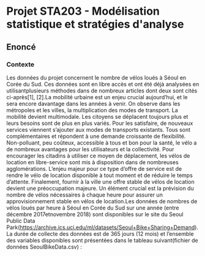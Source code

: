 # Projet STA203 - Modélisation statistique et stratégies d'analyse

## Enoncé

### Contexte

Les  données  du  projet concernent  le  nombre  de  vélos  loués  à  Séoul  en  Corée  du  Sud.  Ces données sont en libre accès et ont été déjà analysées en utilisantplusieurs méthodes dans de nombreux articles dont deux sont cités ci-après[1], [2].La mobilité urbaine est un enjeu crucial aujourd’hui, et le sera encore davantage dans les années  à  venir. On  observe  dans  les  métropoles  et  les  villes,  la  multiplication  des  modes  de transport. La mobilité devient multimodale. Les citoyens se déplacent toujours plus et leurs besoins sont de plus en plus variés. Pour les satisfaire, de nouveaux services viennent s’ajouter aux modes de  transports  existants.  Tous  sont  complémentaires  et  répondent  à  une  demande  croissante  de flexibilité. Non-polluant,  peu  coûteux,  accessible  à  tous  et  bon  pour  la  santé,  le  vélo  a  de  nombreux avantages  pour  les  utilisateurs  et  la  collectivité.  Pour  encourager  les  citadins  à  utiliser  ce moyen de déplacement, les vélos de location en libre-service sont mis à disposition dans de nombreuses agglomérations. L’enjeu majeur pour ce type d’offre de service est de rendre le vélo de location disponible à tout moment et de réduire le temps d’attente.  Finalement, fournir à la ville une offre stable de vélos de location devient une préoccupation majeure. Un élément crucial est la prévision du nombre de vélos nécessaires à chaque heure pour assurer un approvisionnement stable en vélos de location.Les  données  de  nombres  de  vélos  loués  par  heure  à  Séoul en  Corée  du  Sud sur  une  année (entre décembre  2017etnovembre  2018)  sont  disponibles  sur  le  site  du  Seoul  Public  Data Park(https://archive.ics.uci.edu/ml/datasets/Seoul+Bike+Sharing+Demand).   La   durée de collecte des données est de 365 jours (12 mois) et l’ensemble des variables disponibles sont présentées dans le tableau suivant(fichier de données SeoulBikeData.csv) :
